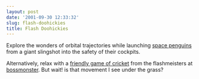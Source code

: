 ```yaml
---
layout: post
date: '2001-09-30 12:33:32'
slug: flash-doohickies
title: Flash Doohickies
---
```


Explore the wonders of orbital trajectories while launching [space penguins](http://www.bigidea.com/penguins/kids/k_spacedpenguin.htm) from a giant slingshot into the safety of their cockpits.

Alternatively, relax with a [friendly game of cricket](http://www.bossmonster.com/e4/cricket/cricket.html) from the flashmeisters at [bossmonster](http://www.bossmonster.com). But wait! is that movement I see under the grass?